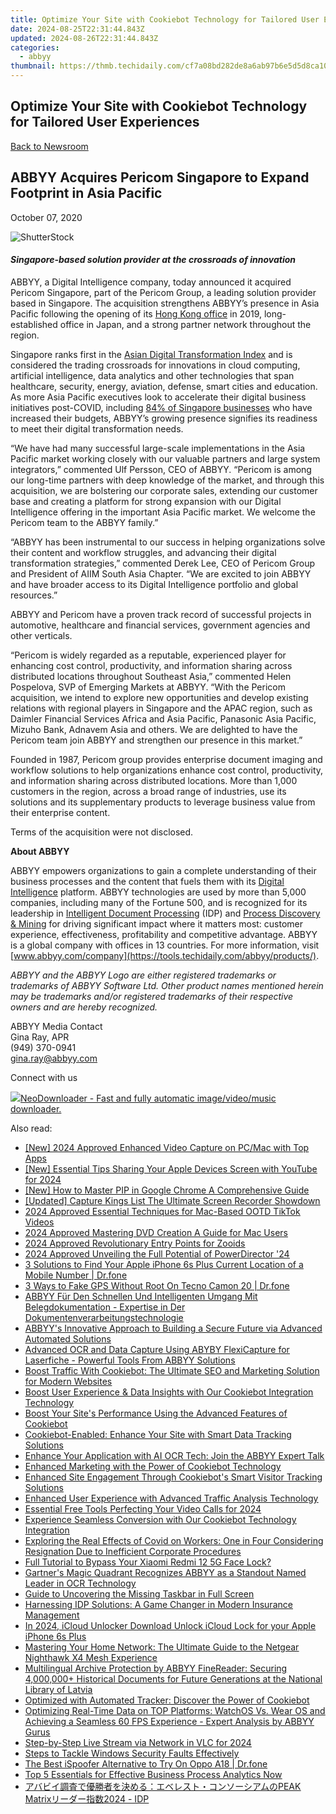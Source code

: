```yaml
---
title: Optimize Your Site with Cookiebot Technology for Tailored User Experiences
date: 2024-08-25T22:31:44.843Z
updated: 2024-08-26T22:31:44.843Z
categories:
  - abbyy
thumbnail: https://thmb.techidaily.com/cf7a08bd282de8a6ab97b6e5d5d8ca10a7266e7f855e68e8c2f62606a22410cc.jpeg
---
```


## Optimize Your Site with Cookiebot Technology for Tailored User Experiences

[Back to Newsroom](https://tools.techidaily.com/abbyy/products/)

## ABBYY Acquires Pericom Singapore to Expand Footprint in Asia Pacific

October 07, 2020

![ShutterStock](https://content.abbyy.com/-/media/project/abbyy/abbyy/branchtemplates/shutterstock_1272462163_1296-x-729.jpg?h=729&iar=0&w=1296)

#### _Singapore-based solution provider at the crossroads of innovation_

ABBYY, a Digital Intelligence company, today announced it acquired Pericom Singapore, part of the Pericom Group, a leading solution provider based in Singapore. The acquisition strengthens ABBYY’s presence in Asia Pacific following the opening of its [Hong Kong office](https://tools.techidaily.com/abbyy/products/) in 2019, long-established office in Japan, and a strong partner network throughout the region.

Singapore ranks first in the [Asian Digital Transformation Index](https://www.edb.gov.sg/en/news-and-events/insights/innovation/singapore-tops-the-asian-digital-transformation-index.html) and is considered the trading crossroads for innovations in cloud computing, artificial intelligence, data analytics and other technologies that span healthcare, security, energy, aviation, defense, smart cities and education. As more Asia Pacific executives look to accelerate their digital business initiatives post-COVID, including [84% of Singapore businesses](https://www.zdnet.com/article/singapore-firms-credit-covid-19-for-clarifying-digital-transformation-plans/) who have increased their budgets, ABBYY’s growing presence signifies its readiness to meet their digital transformation needs.

“We have had many successful large-scale implementations in the Asia Pacific market working closely with our valuable partners and large system integrators,” commented Ulf Persson, CEO of ABBYY. “Pericom is among our long-time partners with deep knowledge of the market, and through this acquisition, we are bolstering our corporate sales, extending our customer base and creating a platform for strong expansion with our Digital Intelligence offering in the important Asia Pacific market. We welcome the Pericom team to the ABBYY family.”

“ABBYY has been instrumental to our success in helping organizations solve their content and workflow struggles, and advancing their digital transformation strategies,” commented Derek Lee, CEO of Pericom Group and President of AIIM South Asia Chapter. “We are excited to join ABBYY and have broader access to its Digital Intelligence portfolio and global resources.”

ABBYY and Pericom have a proven track record of successful projects in automotive, healthcare and financial services, government agencies and other verticals.

“Pericom is widely regarded as a reputable, experienced player for enhancing cost control, productivity, and information sharing across distributed locations throughout Southeast Asia,” commented Helen Pospelova, SVP of Emerging Markets at ABBYY. “With the Pericom acquisition, we intend to explore new opportunities and develop existing relations with regional players in Singapore and the APAC region, such as Daimler Financial Services Africa and Asia Pacific, Panasonic Asia Pacific, Mizuho Bank, Adnavem Asia and others. We are delighted to have the Pericom team join ABBYY and strengthen our presence in this market.”

Founded in 1987, Pericom group provides enterprise document imaging and workflow solutions to help organizations enhance cost control, productivity, and information sharing across distributed locations. More than 1,000 customers in the region, across a broad range of industries, use its solutions and its supplementary products to leverage business value from their enterprise content.

Terms of the acquisition were not disclosed.

**About ABBYY**

ABBYY empowers organizations to gain a complete understanding of their business processes and the content that fuels them with its [Digital Intelligence](https://tools.techidaily.com/abbyy/products/) platform. ABBYY technologies are used by more than 5,000 companies, including many of the Fortune 500, and is recognized for its leadership in [Intelligent Document Processing](https://tools.techidaily.com/abbyy/products/) (IDP) and [Process Discovery & Mining](https://tools.techidaily.com/abbyy/products/) for driving significant impact where it matters most: customer experience, effectiveness, profitability and competitive advantage. ABBYY is a global company with offices in 13 countries. For more information, visit [www.abbyy.com/company](https://tools.techidaily.com/abbyy/products/).

_ABBYY and the ABBYY Logo are either registered trademarks or trademarks of ABBYY Software Ltd. Other product names mentioned herein may be trademarks and/or registered trademarks of their respective owners and are hereby recognized._

ABBYY Media Contact  
Gina Ray, APR  
(949) 370-0941  
[gina.ray@abbyy.com](https://tools.techidaily.com/abbyy/products/)  
  
  
Connect with us

<ins class="adsbygoogle"
     style="display:block"
     data-ad-format="autorelaxed"
     data-ad-client="ca-pub-7571918770474297"
     data-ad-slot="1223367746"></ins>



<ins class="adsbygoogle"
     style="display:block"
     data-ad-client="ca-pub-7571918770474297"
     data-ad-slot="8358498916"
     data-ad-format="auto"
     data-full-width-responsive="true"></ins>

<!-- affiliate ads begin -->
<a href="https://secure.2checkout.com/order/checkout.php?PRODS=4559731&QTY=1&AFFILIATE=108875&CART=1"><img src="http://www.neowise.com/images/nd-ss-w200.jpg" border="0">NeoDownloader - Fast and fully automatic image/video/music downloader. </a>
<!-- affiliate ads end -->
<span class="atpl-alsoreadstyle">Also read:</span>
<div><ul>
<li><a href="https://video-screen-grab.techidaily.com/new-2024-approved-enhanced-video-capture-on-pcmac-with-top-apps/"><u>[New] 2024 Approved  Enhanced Video Capture on PC/Mac with Top Apps</u></a></li>
<li><a href="https://facebook-video-footage.techidaily.com/new-essential-tips-sharing-your-apple-devices-screen-with-youtube-for-2024/"><u>[New] Essential Tips  Sharing Your Apple Devices Screen with YouTube for 2024</u></a></li>
<li><a href="https://some-techniques.techidaily.com/new-how-to-master-pip-in-google-chrome-a-comprehensive-guide/"><u>[New] How to Master PIP in Google Chrome  A Comprehensive Guide</u></a></li>
<li><a href="https://video-screen-grab.techidaily.com/updated-capture-kings-list-the-ultimate-screen-recorder-showdown/"><u>[Updated] Capture Kings List  The Ultimate Screen Recorder Showdown</u></a></li>
<li><a href="https://tiktok-video-recordings.techidaily.com/2024-approved-essential-techniques-for-mac-based-ootd-tiktok-videos/"><u>2024 Approved  Essential Techniques for Mac-Based OOTD TikTok Videos</u></a></li>
<li><a href="https://fox-friendly.techidaily.com/2024-approved-mastering-dvd-creation-a-guide-for-mac-users/"><u>2024 Approved  Mastering DVD Creation  A Guide for Mac Users</u></a></li>
<li><a href="https://extra-approaches.techidaily.com/2024-approved-revolutionary-entry-points-for-zooids/"><u>2024 Approved  Revolutionary Entry Points for Zooids</u></a></li>
<li><a href="https://article-posts.techidaily.com/2024-approved-unveiling-the-full-potential-of-powerdirector-24/"><u>2024 Approved  Unveiling the Full Potential of PowerDirector '24</u></a></li>
<li><a href="https://ios-location-track.techidaily.com/3-solutions-to-find-your-apple-iphone-6s-plus-current-location-of-a-mobile-number-drfone-by-drfone-virtual-ios/"><u>3 Solutions to Find Your Apple iPhone 6s Plus Current Location of a Mobile Number | Dr.fone</u></a></li>
<li><a href="https://location-fake.techidaily.com/3-ways-to-fake-gps-without-root-on-tecno-camon-20-drfone-by-drfone-virtual-android/"><u>3 Ways to Fake GPS Without Root On Tecno Camon 20 | Dr.fone</u></a></li>
<li><a href="https://solve-info.techidaily.com/abbyy-fur-den-schnellen-und-intelligenten-umgang-mit-belegdokumentation-expertise-in-der-dokumentenverarbeitungstechnologie/"><u>ABBYY Für Den Schnellen Und Intelligenten Umgang Mit Belegdokumentation - Expertise in Der Dokumentenverarbeitungstechnologie</u></a></li>
<li><a href="https://solve-info.techidaily.com/abbyys-innovative-approach-to-building-a-secure-future-via-advanced-automated-solutions/"><u>ABBYY's Innovative Approach to Building a Secure Future via Advanced Automated Solutions</u></a></li>
<li><a href="https://solve-info.techidaily.com/advanced-ocr-and-data-capture-using-abyby-flexicapture-for-laserfiche-powerful-tools-from-abbyy-solutions/"><u>Advanced OCR and Data Capture Using ABYBY FlexiCapture for Laserfiche - Powerful Tools From ABBYY Solutions</u></a></li>
<li><a href="https://solve-info.techidaily.com/boost-traffic-with-cookiebot-the-ultimate-seo-and-marketing-solution-for-modern-websites/"><u>Boost Traffic With Cookiebot: The Ultimate SEO and Marketing Solution for Modern Websites</u></a></li>
<li><a href="https://solve-info.techidaily.com/boost-user-experience-and-data-insights-with-our-cookiebot-integration-technology/"><u>Boost User Experience & Data Insights with Our Cookiebot Integration Technology</u></a></li>
<li><a href="https://solve-info.techidaily.com/boost-your-sites-performance-using-the-advanced-features-of-cookiebot/"><u>Boost Your Site's Performance Using the Advanced Features of Cookiebot</u></a></li>
<li><a href="https://solve-info.techidaily.com/cookiebot-enabled-enhance-your-site-with-smart-data-tracking-solutions/"><u>Cookiebot-Enabled: Enhance Your Site with Smart Data Tracking Solutions</u></a></li>
<li><a href="https://solve-info.techidaily.com/enhance-your-application-with-ai-ocr-tech-join-the-abbyy-expert-talk/"><u>Enhance Your Application with AI OCR Tech: Join the ABBYY Expert Talk</u></a></li>
<li><a href="https://solve-info.techidaily.com/enhanced-marketing-with-the-power-of-cookiebot-technology/"><u>Enhanced Marketing with the Power of Cookiebot Technology</u></a></li>
<li><a href="https://solve-info.techidaily.com/enhanced-site-engagement-through-cookiebots-smart-visitor-tracking-solutions/"><u>Enhanced Site Engagement Through Cookiebot's Smart Visitor Tracking Solutions</u></a></li>
<li><a href="https://solve-info.techidaily.com/enhanced-user-experience-with-advanced-traffic-analysis-technology/"><u>Enhanced User Experience with Advanced Traffic Analysis Technology</u></a></li>
<li><a href="https://on-screen-recording.techidaily.com/essential-free-tools-perfecting-your-video-calls-for-2024/"><u>Essential Free Tools  Perfecting Your Video Calls for 2024</u></a></li>
<li><a href="https://solve-info.techidaily.com/experience-seamless-conversion-with-our-cookiebot-technology-integration/"><u>Experience Seamless Conversion with Our Cookiebot Technology Integration</u></a></li>
<li><a href="https://solve-info.techidaily.com/exploring-the-real-effects-of-covid-on-workers-one-in-four-considering-resignation-due-to-inefficient-corporate-procedures/"><u>Exploring the Real Effects of Covid on Workers: One in Four Considering Resignation Due to Inefficient Corporate Procedures</u></a></li>
<li><a href="https://unlock-android.techidaily.com/full-tutorial-to-bypass-your-xiaomi-redmi-12-5g-face-lock-by-drfone-android/"><u>Full Tutorial to Bypass Your Xiaomi Redmi 12 5G Face Lock?</u></a></li>
<li><a href="https://solve-info.techidaily.com/gartners-magic-quadrant-recognizes-abbyy-as-a-standout-named-leader-in-ocr-technology/"><u>Gartner's Magic Quadrant Recognizes ABBYY as a Standout Named Leader in OCR Technology</u></a></li>
<li><a href="https://windows11.techidaily.com/guide-to-uncovering-the-missing-taskbar-in-full-screen/"><u>Guide to Uncovering the Missing Taskbar in Full Screen</u></a></li>
<li><a href="https://solve-info.techidaily.com/harnessing-idp-solutions-a-game-changer-in-modern-insurance-management/"><u>Harnessing IDP Solutions: A Game Changer in Modern Insurance Management</u></a></li>
<li><a href="https://activate-lock.techidaily.com/in-2024-icloud-unlocker-download-unlock-icloud-lock-for-your-apple-iphone-6s-plus-by-drfone-ios/"><u>In 2024, iCloud Unlocker Download Unlock iCloud Lock for your Apple iPhone 6s Plus</u></a></li>
<li><a href="https://buynow-tips.techidaily.com/mastering-your-home-network-the-ultimate-guide-to-the-netgear-nighthawk-x4-mesh-experience/"><u>Mastering Your Home Network: The Ultimate Guide to the Netgear Nighthawk X4 Mesh Experience</u></a></li>
<li><a href="https://solve-info.techidaily.com/multilingual-archive-protection-by-abbyy-finereader-securing-4000000plus-historical-documents-for-future-generations-at-the-national-library-of-latvia/"><u>Multilingual Archive Protection by ABBYY FineReader: Securing 4,000,000+ Historical Documents for Future Generations at the National Library of Latvia</u></a></li>
<li><a href="https://solve-info.techidaily.com/optimized-with-automated-tracker-discover-the-power-of-cookiebot/"><u>Optimized with Automated Tracker: Discover the Power of Cookiebot</u></a></li>
<li><a href="https://solve-info.techidaily.com/optimizing-real-time-data-on-top-platforms-watchos-vs-wear-os-and-achieving-a-seamless-60-fps-experience-expert-analysis-by-abbyy-gurus/"><u>Optimizing Real-Time Data on TOP Platforms: WatchOS Vs. Wear OS and Achieving a Seamless 60 FPS Experience - Expert Analysis by ABBYY Gurus</u></a></li>
<li><a href="https://extra-support.techidaily.com/step-by-step-live-stream-via-network-in-vlc-for-2024/"><u>Step-by-Step  Live Stream via Network in VLC for 2024</u></a></li>
<li><a href="https://win11-tips.techidaily.com/steps-to-tackle-windows-security-faults-effectively/"><u>Steps to Tackle Windows Security Faults Effectively</u></a></li>
<li><a href="https://android-pokemon-go.techidaily.com/the-best-ispoofer-alternative-to-try-on-oppo-a18-drfone-by-drfone-virtual-android/"><u>The Best iSpoofer Alternative to Try On Oppo A18 | Dr.fone</u></a></li>
<li><a href="https://solve-info.techidaily.com/top-5-essentials-for-effective-business-process-analytics-now/"><u>Top 5 Essentials for Effective Business Process Analytics Now</u></a></li>
<li><a href="https://solve-info.techidaily.com/peak-matrix2024-idp/"><u>アバビイ調査で優勝者を決める：エベレスト・コンソーシアムのPEAK Matrixリーダー指数2024 - IDP</u></a></li>
</ul></div>
